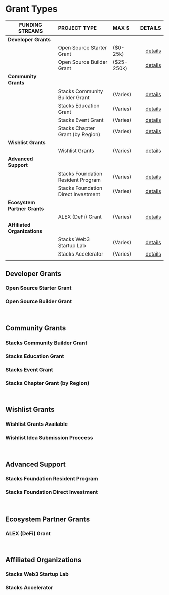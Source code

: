 # Grant Types<!-- omit in toc -->

| FUNDING STREAMS              | PROJECT TYPE                        | MAX $      |                                         DETAILS |
| ---------------------------- | :---------------------------------- | :--------- | ----------------------------------------------: |
| **Developer Grants**         |                                     |
|                              | Open Source Starter Grant           | ($0-25k)   |           [details](#open-source-starter-grant) |
|                              | Open Source Builder Grant           | ($25-250k) |           [details](#open-source-builder-grant) |
| **Community Grants**         |                                     |            |
|                              | Stacks Community Builder Grant      | (Varies)   |      [details](#stacks-community-builder-grant) |
|                              | Stacks Education Grant              | (Varies)   |              [details](#stacks-education-grant) |
|                              | Stacks Event Grant                  | (Varies)   |                  [details](#stacks-event-grant) |
|                              | Stacks Chapter Grant (by Region)    | (Varies)   |      [details](#stacks-chapter-grant-by-region) |
| **Wishlist Grants**          |                                     |            |
|                              | Wishlist Grants                     | (Varies)   |                     [details](#wishlist-grants) |
| **Advanced Support**         |                                     |            |
|                              | Stacks Foundation Resident Program  | (Varies)   |  [details](#stacks-foundation-resident-program) |
|                              | Stacks Foundation Direct Investment | (Varies)   | [details](#stacks-foundation-direct-investment) |
| **Ecosystem Partner Grants** |                                     |            |
|                              | ALEX (DeFi) Grant                   | (Varies)   |                     [details](#alex-defi-grant) |
| **Affiliated Organizations** |                                     |            |
|                              | Stacks Web3 Startup Lab             | (Varies)   |             [details](#stacks-web3-startup-lab) |
|                              | Stacks Accelerator                  | (Varies)   |                  [details](#stacks-accelerator) |
|                              |                                     |

## Developer Grants

### Open Source Starter Grant

### Open Source Builder Grant

</br>

## Community Grants

### Stacks Community Builder Grant

### Stacks Education Grant

### Stacks Event Grant

### Stacks Chapter Grant (by Region)

</br>

## Wishlist Grants

### Wishlist Grants Available

### Wishlist Idea Submission Proccess

</br>

## Advanced Support

### Stacks Foundation Resident Program

### Stacks Foundation Direct Investment

</br>

## Ecosystem Partner Grants

### ALEX (DeFi) Grant

</br>

## Affiliated Organizations

### Stacks Web3 Startup Lab

### Stacks Accelerator
